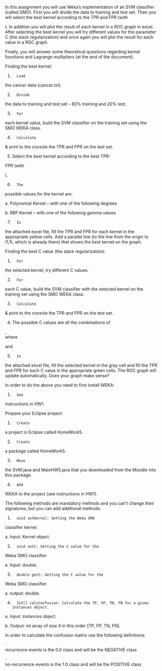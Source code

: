 In this
assignment you will use Weka’s implementation of an SVM classifier (called
SMO). First you will divide the data to training and test set. Then you will
select the best kernel according to the TPR and FPR (with 
 
 
  
  
  
  
  
  
  
  
  
  
  
  
 
 
 

 
). In addition you will plot
the result of each kernel in a ROC graph in excel. After selecting the best kernel
you will try different values for the parameter C (the slack regularization)
and once again you will plot the result for each value in a ROC graph.



Finally, you
will answer some theoretical questions regarding kernel functions and Lagrange
multipliers (at the end of the document).



 



Finding the
best kernel:



1.       Load
the cancer data (cancer.txt).



2.       Divide
the data to training and test set – 80% training
and 20% test.



3.       For
each kernel value, build the SVM classifier on the training set using the SMO
WEKA class.



4.       Calculate
& print to the console the TPR and FPR on the test set.



5.    Select
the best kernel according to the best TPR-
 
FPR (with 
 
).



6.       The
possible values for the kernel are:



a.    Polynomial
Kernel – with one of the following degrees 
 




b.   RBF
Kernel – with one of the following gamma values 
 




7.       In
the attached excel file, fill the TPR and FPR for each kernel in the
appropriate yellow cells. Add a parallel line (to the line from the origin to
(1,1), which is already there) that shows the best kernel on the graph.



 



Finding the
best C value (the slack regularization):



1.       For
the selected kernel, try different C values.



2.       For
each C value, build the SVM classifier with the selected kernel on the training
set using the SMO WEKA class.



3.       Calculate
& print to the console the TPR and FPR on the test set.



4.    The
possible C values are all the combinations of 
 
,                                                                             
where 
 
 and 
 




5.       In
the attached excel file, fill the selected kernel in the gray cell and fill the
TPR and FPR for each C value in the appropriate green cells. The ROC graph will
update automatically. Does your graph make sense?



 



In
order to do the above you need to first install WEKA:



1.       See
instructions in HW1.



Prepare
your Eclipse project:



1.       Create
a project in Eclipse called HomeWork5.



2.       Create
a package called HomeWork5.



3.       Move
the SVM.java and MainHW5.java that you downloaded from the Moodle into this
package.



4.       Add
WEKA to the project (see instructions in HW1).



 



The
following methods are mandatory methods and you can't change
their signatures, but you can add additional methods:



1.       void setKernel: Setting the Weka SMO
classifier kernel.



a.       Input:
Kernel object.



2.       void setC: Setting the C value for the
Weka SMO classifier.



a.       Input:
double.



3.       double getC: Getting the C value for the
Weka SMO classifier.



a.       output:
double.



4.       Int[] calcConfusion: Calculate the TP, FP, TN, FN for a given instances object.



a.       Input: Instances object.



b.      Output: int array of size 4 in this order [TP, FP, TN, FN]. 



 



In order to
calculate the confusion matrix use the following definitions:



·        
recurrence-events
is the 0.0 class and will be the NEGATIVE class



·        
no-recurrence-events
is the 1.0 class and will be the POSITIVE class
